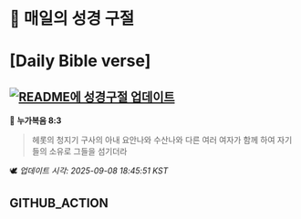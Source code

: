 # 🙏 매일의 성경 구절
# [Daily Bible verse]
## [![README에 성경구절 업데이트](https://github.com/DONGSUKA/first_test/actions/workflows/update-readme-bible.yml/badge.svg)](https://github.com/DONGSUKA/first_test/actions/workflows/update-readme-bible.yml)
<!-- START_BIBLE_VERSE -->
📖 **누가복음 8:3**
> 헤롯의 청지기 구사의 아내 요안나와 수산나와 다른 여러 여자가 함께 하여 자기들의 소유로 그들을 섬기더라

🕊️ _업데이트 시각: 2025-09-08 18:45:51 KST_
  <!-- END_BIBLE_VERSE -->
## GITHUB_ACTION
